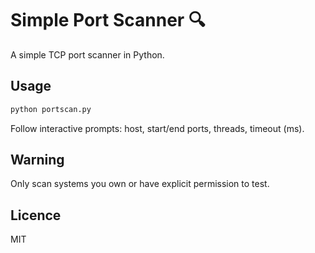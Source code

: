 # Simple Port Scanner 🔍

A simple TCP port scanner in Python.

## Usage
```bash
python portscan.py
```
Follow interactive prompts: host, start/end ports, threads, timeout (ms).

## Warning
Only scan systems you own or have explicit permission to test.

## Licence
MIT
